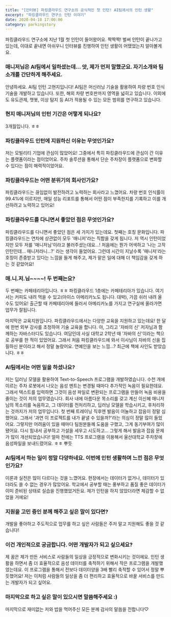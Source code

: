 ```yaml
---
title: "[인터뷰] 파킹클라우드 연구소의 공식적인 첫 인턴! AI팀에서의 인턴 생활"
excerpt: "파킹클라우드 연구소 인턴 이야기"
date: 2020-04-18 17:00:00
category: parkingstory
---
```

파킹클라우드 연구소에 지난 1월 첫 인턴이 들어왔어요. 짝짝짝!
벌써 인턴이 끝나가고 있는데, 이대로 끝내면 아쉬우니 인터뷰를 진행하여 인턴 생활이 어땠었는지 알아볼게요.

### 매니저님은 AI팀에서 일하셨는데... 앗, 제가 먼저 말했군요. 자기소개와 팀 소개를 간단하게 해주세요.
안녕하세요. AI팀 인턴 고현지입니다!
AI팀은 머신러닝 기술을 활용하여 차량 번호 인식 기술을 개발하고 있습니다. 또한, 해외 차량 번호판까지 영역을 넓히고 있습니다.
이외에도 유도관제, 챗봇, 이상 탐지 등 AI가 적용될 수 있는 모든 범위를 연구하고 있습니다.

### 현지 매니저님의 인턴 기간은 어떻게 되나요?
3개월입니다. ㅎㅎ

### 파킹클라우드 인턴에 지원하신 이유는 무엇인가요?
저는 모빌리티 기업에 관심이 많았어요!
그중에서 특히 파킹클라우드에 관심이 간 이유는 플랫폼이라는 점이었어요.
주차 솔루션을 통해서 단순 주차장이 플랫폼으로 변화할 수 있다는 점이 매력적이었어요.

### 파킹클라우드는 어떤 분위기의 회사인가요?
파킹클라우드는 끊임없이 발전하려고 노력하는 회사라고 느꼈어요.
차량 번호 인식률이 99.4%에 이르지만, 매일 성능 리포트를 통해서 어떤 점이 부족한지를 기록하고 이를 개선하려고 노력하고 있어요!

### 파킹클라우드를 다니면서 좋았던 점은 무엇인가요?
파킹클라우드를 다니면서 좋았던 점은 세 가지가 있는데요.
첫째는 호칭 문화입니다. 파킹클라우드는 연차에 상관없이 모두 '매니저'라는 직함을 갖게 됩니다.
저 역시 인턴이었지만 모두 저를 '매니저님'이라고 불러주셨는데요...!
처음에는 뭔가 어색하고 '나는 고작 인턴인데... 매니저라니...?' 라는 생각이 들었어요.
그런데 시간이 지날수록 '매니저'라는 호칭이 존중받고 있다는 느낌을 들게 해주고, 제가 맡은 일에 대해 더 책임감을 갖게 하는 것 같았어요!

### 매.니.저.님~~~~! 두 번째는요?
두 번째는 카페테리아입니다. ㅎㅎ
파킹클라우드 1층에는 카페테리아가 있습니다.
여기서는 커피도 내려 먹을 수 있고(아이스 아메리카노도 됩니다. 대박), 가끔 쉬러 내려 올 수도 있어요! 
출근할 때 카페테리아에 들러서 아메리카노를 가지고 연구실에 올라가면 업무가 잘됩니다.

마지막은 교육지원입니다. 파킹클라우드에서는 다양한 교육을 지원하고 있는데요!
한 달에 한번 외부 강사를 초청하여 기술 교육을 합니다.
아, 그리고 '자바의 신' 저자님과 함께하는 자바스터디도 있습니다.
여담인데 사실 대학교 2학년 때 '자바의 신'이라는 책으로 공부를 한 적이 있었어요.
그래서 처음 파킹클라우드에 와서 이사님이 자바의 신을 집필하신 분이라고 해서 정말 놀랐어요. 연예인을 보는 느낌...? 최근에 책에 사인도 받았습니다. ㅎㅎ

### AI팀에서는 어떤 일을 하셨나요?
저는 딥러닝 모델을 활용하여 Text-to-Speech 프로그램을 개발하였습니다. 
수천 개에 이르는 주차 로봇에서 나오는 음성 멘트는 변경될 때마다 추가적인 녹음이 필요한데요.
그래서 텍스트를 입력하면 그것이 음성 파일로 변환되는 프로그램을 만들어 녹음 비용을 줄이는 것이 저의 업무였습니다.
회사 내에 아름다운 목소리를 갖고 계신 이신혜 매니저님의 목소리를 녹음하고, 그 데이터를 전처리하고, 딥러닝 모델을 학습시키고, 후처리하는 것까지가 저의 업무입니다.
첫 번째 트레이닝 직후엔 발음이 어눌하고 잡음이 정말 심했어요. 그래서 '과연 이 프로젝트를 내가 끝낼 수 있을까?'라는 의심이 정말 많이 들었어요.
그렇지만 어려움이 있을 때마다 팀원분들께 도움을 구했고, 그게 동기부여가 많이 됐어요.
다시 힘내서 공부하고 가설을 세우고 시도하고... 그렇게 해서 발음과 잡음 문제가 많이 개선되었습니다!
얼마 전에는 TTS 프로그램을 이용해서 울산대학교 주차장에 음성파일을 보내드렸어요. ㅎㅎ 뿌듯

### AI팀에서 하는 일이 정말 다양하네요. 이번에 인턴 생활하며 느낀 점은 무엇인가요?
이론과 실전은 많이 다르다는 것을 느꼈어요.
현장에서는 데이터가 없거나, 데이터가 있더라도 쓸 수 없는 경우가 많았어요.
학교에서 공부할 때는 풍부하고 품질 좋은 데이터가 이미 준비된 상태로 실습을 진행했었거든요.
제가 인턴을 하지 않았더라면 체감할 수 없었을 거에요!

### 지원을 고민 중인 분께 해주고 싶은 말이 있다면?
개발을 좋아하고 주도적으로 업무를 하고 싶은 사람들은 주저 말고 지원해도 좋을 것 같습니다!

### 이건 개인적으로 궁금합니다. 어떤 개발자가 되고 싶으세요?
제 꿈은 제가 만든 서비스로 사람들의 일상을 긍정적으로 변화시키는 것이에요.
인턴 생활을 하면서 좀 더 효율적으로 음성 데이터를 축적하기 위해서 작은 프로그램을 개발했었는데요.
이 프로그램을 통해서 전보다 데이터양을 3배 빨리 축적할 수 있어서 정말 뿌듯했어요!
저는 이처럼 사람들의 일상을 좀 더 편리하고 효율적으로 바꿀 서비스를 만드는 개발자가 되고 싶어요. 

### 마지막으로 하고 싶은 말이 있으시면 말씀해주세요 :)
마지막으로 재미없는 저와 밥을 먹어주신 모든 분께 감사의 말씀을 전합니다♡